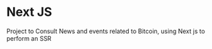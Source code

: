 # Next JS


Project to Consult News and events related to Bitcoin, using Next js to perform an SSR

